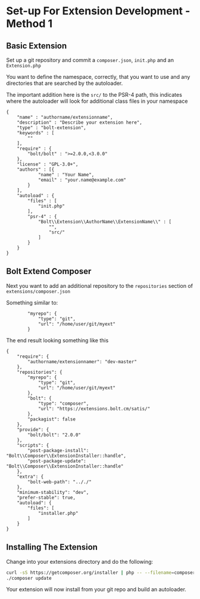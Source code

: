 Set-up For Extension Development - Method 1
===========================================

Basic Extension
---------------

Set up a git repository and commit a `composer.json`, `init.php` and an `Extension.php`

You want to define the namespace, correctly, that you want to use and any directories that are searched by the autoloader.

The important addition here is the `src/` to the PSR-4 path, this indicates where the autoloader
will look for additional class files in your namespace 

```
{
    "name" : "authorname/extensionname",
    "description" : "Describe your extension here",
    "type" : "bolt-extension",
    "keywords" : [
        ""
    ],
    "require" : {
        "bolt/bolt" : ">=2.0.0,<3.0.0"
    },
    "license" : "GPL-3.0+",
    "authors" : [{
            "name" : "Your Name",
            "email" : "your.name@example.com"
        }
    ],
    "autoload" : {
        "files" : [
            "init.php"
        ],
        "psr-4" : {
            "Bolt\\Extension\\AuthorName\\ExtensionName\\" : [
                "",
                "src/"
            ]
        }
    }
}
```

Bolt Extend Composer
--------------------

Next you want to add an additional repository to the `repositories` section of `extensions/composer.json`

Something similar to:
```
        "myrepo": {
            "type": "git",
            "url": "/home/user/git/myext"
        }
```

The end result looking something like this

```
{
    "require": {
        "authorname/extensionnamer": "dev-master"
    },
    "repositories": {
        "myrepo": {
            "type": "git",
            "url": "/home/user/git/myext"
        },
        "bolt": {
            "type": "composer",
            "url": "https://extensions.bolt.cm/satis/"
        },
        "packagist": false
    },
    "provide": {
        "bolt/bolt": "2.0.0"
    },
    "scripts": {
        "post-package-install": "Bolt\\Composer\\ExtensionInstaller::handle",
        "post-package-update": "Bolt\\Composer\\ExtensionInstaller::handle"
    },
    "extra": {
        "bolt-web-path": ".././"
    },
    "minimum-stability": "dev",
    "prefer-stable": true,
    "autoload": {
        "files": [
            "installer.php"
        ]
    }
}
```

Installing The Extension
------------------------

Change into your extensions directory and do the following:

```bash
curl -sS https://getcomposer.org/installer | php -- --filename=composer
./composer update
``` 

Your extension will now install from your git repo and build an autoloader.
 
